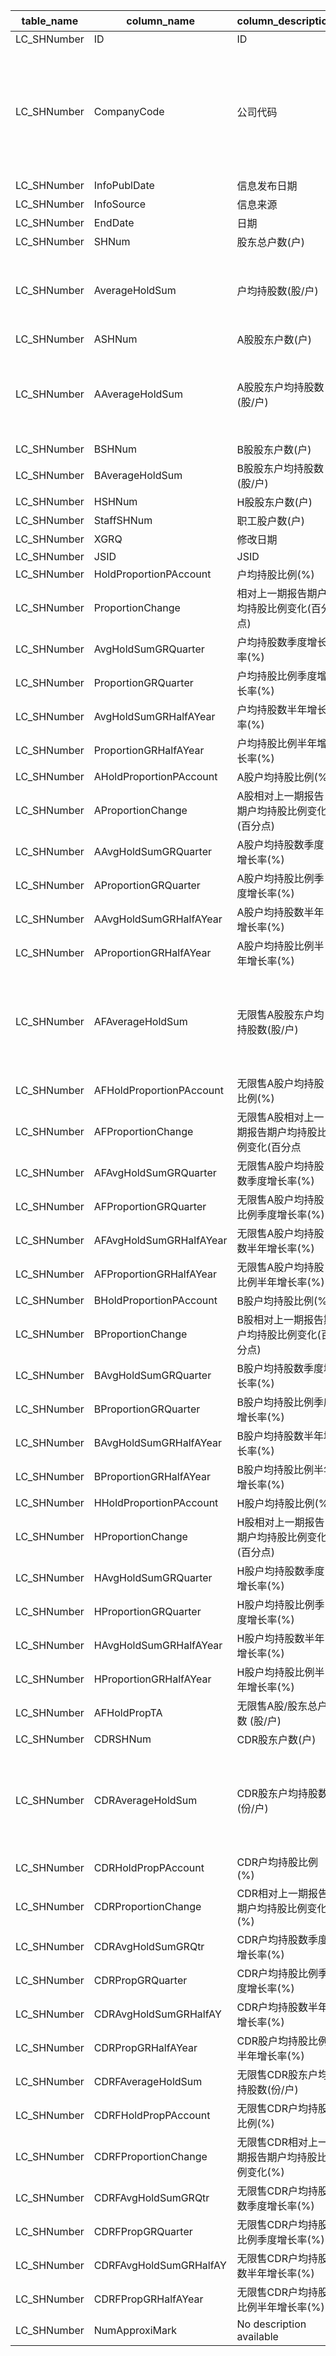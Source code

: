 | table_name | column_name| column_description | 注释 | Annotation|
|---|---|---|---|---|
| LC_SHNumber| ID | ID || |
| LC_SHNumber| CompanyCode| 公司代码 | 公司代码（CompanyCode）：与“证券主表（SecuMain）”中的“公司代码（CompanyCode）”关联，得到上市公司的交易代码、简称等。 | Company Code (CompanyCode): Associated with the "Company Code (CompanyCode)" in "Securities Main Table (SecuMain)", to obtain the trading code, abbreviation, etc. of the listed company. |
| LC_SHNumber| InfoPublDate | 信息发布日期 || |
| LC_SHNumber| InfoSource | 信息来源 || |
| LC_SHNumber| EndDate| 日期 || |
| LC_SHNumber| SHNum| 股东总户数(户) || |
| LC_SHNumber| AverageHoldSum | 户均持股数(股/户)| 户均持股数（AverageHoldSum）＝总股本/股东总户数| Average shareholding per household (AverageHoldSum) = Total issued capital / Total number of shareholders |
| LC_SHNumber| ASHNum | A股股东户数(户)|| |
| LC_SHNumber| AAverageHoldSum| A股股东户均持股数(股/户) | A股股东户均持股数（AAverageHoldSum）＝A股股本/A股股东户数| The average number of shares held per A-share shareholder (AAverageHoldSum) = Total number of A-shares / Number of A-share shareholders |
| LC_SHNumber| BSHNum | B股股东户数(户)|| |
| LC_SHNumber| BAverageHoldSum| B股股东户均持股数(股/户) || |
| LC_SHNumber| HSHNum | H股股东户数(户)|| |
| LC_SHNumber| StaffSHNum | 职工股户数(户) || |
| LC_SHNumber| XGRQ | 修改日期 || |
| LC_SHNumber| JSID | JSID || |
| LC_SHNumber| HoldProportionPAccount | 户均持股比例(%)|| |
| LC_SHNumber| ProportionChange | 相对上一期报告期户均持股比例变化(百分点) || |
| LC_SHNumber| AvgHoldSumGRQuarter| 户均持股数季度增长率(%)|| |
| LC_SHNumber| ProportionGRQuarter| 户均持股比例季度增长率(%)|| |
| LC_SHNumber| AvgHoldSumGRHalfAYear| 户均持股数半年增长率(%)|| |
| LC_SHNumber| ProportionGRHalfAYear| 户均持股比例半年增长率(%)|| |
| LC_SHNumber| AHoldProportionPAccount| A股户均持股比例(%) || |
| LC_SHNumber| AProportionChange| A股相对上一期报告期户均持股比例变化(百分点)|| |
| LC_SHNumber| AAvgHoldSumGRQuarter | A股户均持股数季度增长率(%) || |
| LC_SHNumber| AProportionGRQuarter | A股户均持股比例季度增长率(%) || |
| LC_SHNumber| AAvgHoldSumGRHalfAYear | A股户均持股数半年增长率(%) || |
| LC_SHNumber| AProportionGRHalfAYear | A股户均持股比例半年增长率(%) || |
| LC_SHNumber| AFAverageHoldSum | 无限售A股股东户均持股数(股/户) | 无限售A股股东户均持股数（AFAverageHoldSum）＝无限售A股/A股股东户数 | The average number of shares held by A-share shareholders without restriction (AFAverageHoldSum) = A-shares without restriction / number of A-share shareholders|
| LC_SHNumber| AFHoldProportionPAccount | 无限售A股户均持股比例(%) || |
| LC_SHNumber| AFProportionChange | 无限售A股相对上一期报告期户均持股比例变化(百分点 || |
| LC_SHNumber| AFAvgHoldSumGRQuarter| 无限售A股户均持股数季度增长率(%) || |
| LC_SHNumber| AFProportionGRQuarter| 无限售A股户均持股比例季度增长率(%) || |
| LC_SHNumber| AFAvgHoldSumGRHalfAYear| 无限售A股户均持股数半年增长率(%) || |
| LC_SHNumber| AFProportionGRHalfAYear| 无限售A股户均持股比例半年增长率(%) || |
| LC_SHNumber| BHoldProportionPAccount| B股户均持股比例(%) || |
| LC_SHNumber| BProportionChange| B股相对上一期报告期户均持股比例变化(百分点)|| |
| LC_SHNumber| BAvgHoldSumGRQuarter | B股户均持股数季度增长率(%) || |
| LC_SHNumber| BProportionGRQuarter | B股户均持股比例季度增长率(%) || |
| LC_SHNumber| BAvgHoldSumGRHalfAYear | B股户均持股数半年增长率(%) || |
| LC_SHNumber| BProportionGRHalfAYear | B股户均持股比例半年增长率(%) || |
| LC_SHNumber| HHoldProportionPAccount| H股户均持股比例(%) || |
| LC_SHNumber| HProportionChange| H股相对上一期报告期户均持股比例变化(百分点)|| |
| LC_SHNumber| HAvgHoldSumGRQuarter | H股户均持股数季度增长率(%) || |
| LC_SHNumber| HProportionGRQuarter | H股户均持股比例季度增长率(%) || |
| LC_SHNumber| HAvgHoldSumGRHalfAYear | H股户均持股数半年增长率(%) || |
| LC_SHNumber| HProportionGRHalfAYear | H股户均持股比例半年增长率(%) || |
| LC_SHNumber| AFHoldPropTA | 无限售A股/股东总户数 (股/户) || |
| LC_SHNumber| CDRSHNum | CDR股东户数(户)|| |
| LC_SHNumber| CDRAverageHoldSum| CDR股东户均持股数(份/户) | 无限售CDR股东户均持股数（份/户）（CDRFAverageHoldSum)=无限售CDR份数/CDR股东总户数| The average number of shares held per CDR shareholder (CDRFAverageHoldSum) = the number of CDRs without restriction / the total number of CDR shareholders|
| LC_SHNumber| CDRHoldPropPAccount| CDR户均持股比例(%) || |
| LC_SHNumber| CDRProportionChange| CDR相对上一期报告期户均持股比例变化(%) || |
| LC_SHNumber| CDRAvgHoldSumGRQtr | CDR户均持股数季度增长率(%) || |
| LC_SHNumber| CDRPropGRQuarter | CDR户均持股比例季度增长率(%) || |
| LC_SHNumber| CDRAvgHoldSumGRHalfAY| CDR户均持股数半年增长率(%) || |
| LC_SHNumber| CDRPropGRHalfAYear | CDR股户均持股比例半年增长率(%) || |
| LC_SHNumber| CDRFAverageHoldSum | 无限售CDR股东户均持股数(份/户) || |
| LC_SHNumber| CDRFHoldPropPAccount | 无限售CDR户均持股比例(%) || |
| LC_SHNumber| CDRFProportionChange | 无限售CDR相对上一期报告期户均持股比例变化(%) || |
| LC_SHNumber| CDRFAvgHoldSumGRQtr| 无限售CDR户均持股数季度增长率(%) || |
| LC_SHNumber| CDRFPropGRQuarter| 无限售CDR户均持股比例季度增长率(%) || |
| LC_SHNumber| CDRFAvgHoldSumGRHalfAY | 无限售CDR户均持股数半年增长率(%) || |
| LC_SHNumber| CDRFPropGRHalfAYear| 无限售CDR户均持股比例半年增长率(%) || |
| LC_SHNumber| NumApproxiMark | No description available || |